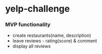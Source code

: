 # yelp-challenge





### MVP functionality

* create restaurants(name, description)
* leave reviews - rating(score) & comment
* display all reviews
